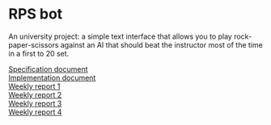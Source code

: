 # RPS bot
An university project: a simple text interface that allows you to play rock-paper-scissors against an AI that should beat the instructor most of the time in a first to 20 set.

[Specification document](../master/documentation/specification_document.md)\
[Implementation document](../master/documentation/implementation_document.md)\
[Weekly report 1](../master/documentation/weekly_report1.md)\
[Weekly report 2](../master/documentation/weekly_report2.md)\
[Weekly report 3](../master/documentation/weekly_report3.md)\
[Weekly report 4](../master/documentation/weekly_report4.md)

